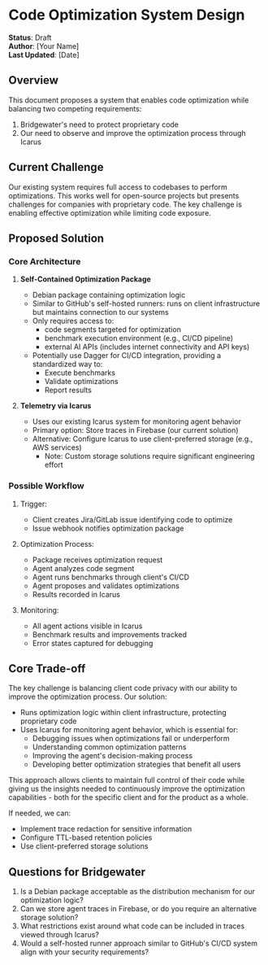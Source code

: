 # Code Optimization System Design

**Status**: Draft  
**Author**: [Your Name]  
**Last Updated**: [Date]

## Overview

This document proposes a system that enables code optimization while balancing two competing requirements:

1. Bridgewater's need to protect proprietary code
2. Our need to observe and improve the optimization process through Icarus

## Current Challenge

Our existing system requires full access to codebases to perform optimizations. This works well for open-source projects but presents challenges for companies with proprietary code. The key challenge is enabling effective optimization while limiting code exposure.

## Proposed Solution

### Core Architecture

1. **Self-Contained Optimization Package**

   - Debian package containing optimization logic
   - Similar to GitHub's self-hosted runners: runs on client infrastructure but maintains connection to our systems
   - Only requires access to:
     - code segments targeted for optimization
     - benchmark execution environment (e.g., CI/CD pipeline)
     - external AI APIs (includes internet connectivity and API keys)
   - Potentially use Dagger for CI/CD integration, providing a standardized way to:
     - Execute benchmarks
     - Validate optimizations
     - Report results

2. **Telemetry via Icarus**
   - Uses our existing Icarus system for monitoring agent behavior
   - Primary option: Store traces in Firebase (our current solution)
   - Alternative: Configure Icarus to use client-preferred storage (e.g., AWS services)
     - Note: Custom storage solutions require significant engineering effort

### Possible Workflow

1. Trigger:

   - Client creates Jira/GitLab issue identifying code to optimize
   - Issue webhook notifies optimization package

2. Optimization Process:

   - Package receives optimization request
   - Agent analyzes code segment
   - Agent runs benchmarks through client's CI/CD
   - Agent proposes and validates optimizations
   - Results recorded in Icarus

3. Monitoring:
   - All agent actions visible in Icarus
   - Benchmark results and improvements tracked
   - Error states captured for debugging

## Core Trade-off

The key challenge is balancing client code privacy with our ability to improve the optimization process. Our solution:

- Runs optimization logic within client infrastructure, protecting proprietary code
- Uses Icarus for monitoring agent behavior, which is essential for:
  - Debugging issues when optimizations fail or underperform
  - Understanding common optimization patterns
  - Improving the agent's decision-making process
  - Developing better optimization strategies that benefit all users

This approach allows clients to maintain full control of their code while giving us the insights needed to continuously improve the optimization capabilities - both for the specific client and for the product as a whole.

If needed, we can:

- Implement trace redaction for sensitive information
- Configure TTL-based retention policies
- Use client-preferred storage solutions

## Questions for Bridgewater

1. Is a Debian package acceptable as the distribution mechanism for our optimization logic?
2. Can we store agent traces in Firebase, or do you require an alternative storage solution?
3. What restrictions exist around what code can be included in traces viewed through Icarus?
4. Would a self-hosted runner approach similar to GitHub's CI/CD system align with your security requirements?
